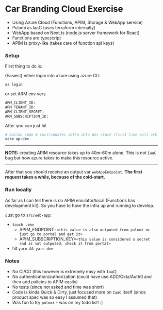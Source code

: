 # Car Branding Cloud Exercise #

* Using Azure Cloud (Functions, APIM, Storage & WebApp service)
* Pulumi as IaaC (uses terraform internally)
* WebApp based on Next.ts (node.js server framework for React)
* Functions are typescript
* APIM is proxy-like (takes care of function api keys)

### Setup ###
First thing to do is:

(Easiest) either login into azure using azure CLI
```bash
az login
```

or set ARM env vars
```bash
ARM_CLIENT_ID: 
ARM_TENANT_ID: 
ARM_CLIENT_SECRET: 
ARM_SUBSCRIPTION_ID: 
```

After you can just hit
```bash
# builds code & runs/updates infra into dev stack (first time will ask to login into pulumi & create the dev stack)
make up-dev
```
---

**NOTE:** creating APIM resource takes up to 40m-60m alone. This is not `IaaC` bug but how azure takes to make this resource active.

---

After that you should receive an output var `webAppEndpoint`. **The first request takes a while, because of the cold-start.**

### Run locally
As far as I can tell there is no APIM emulator/local (Functions has development kit). So you have to have the infra up and running to develop.

Just go to `src/web-app`:
* `touch .env`
  * APIM_ENDPOINT=`<this value is also outputed from pulumi or just go to portal and get it>`
  * APIM_SUBSCRIPTION_KEY=`<this value is considered a secret and is not outputed, check it from portal>`
* hit `yarn && yarn dev`


### Notes
* No CI/CD (this however is extremely easy with `IaaC`)
* No authentication/authorization (could have use ADD/Okta/Auth0 and then add policies to APIM easily)
* No tests (since not asked and time was short)
* Code is kinda Quick & Dirty, just focused more on `IaaC` itself (since product spec was so easy I assumed that)
* Was fun to try `pulumi` - was on my todo list! :)
